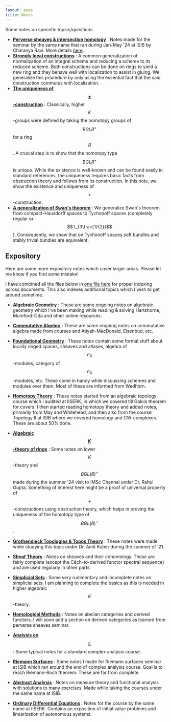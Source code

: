 ```yaml
---
layout: page
title: Notes
---
```


Some notes on specefic topics/questions.

* **[Perverse sheaves & intersection homology](/assets//notes/Others/SingSpaces.pdf)** : Notes made for the seminar by the same name that ran during Jan-May '24 at ISIB by Charanya Ravi. More details [here](https://charanyaravi.github.io/Sem2-23-24/Sem2-23-24:IH:index.html).
* **[Strongly local constructions](/assets/notes/Others/SLConstr.pdf)** : A common generalization of normalization of an integral scheme and reducing a scheme to its reduced scheme. Both constructions can be done on rings to yield a new ring and they behave well with localization to assist in gluing. We generalize this procedure by only using the essential fact that the said construction commutes with localization.
* **[The uniqueness of $$+$$-construction](/assets/notes/Others/PlusConst.pdf)** : Classically, higher $$K$$-groups were defined by taking the homotopy groups of $$BGLR^+$$ for a ring $$R$$. A crucial step is to show that the homotopy type $$BGLR^+$$ is unique. While the existence is well-known and can be found easily in standard references, the uniqueness requires basic facts from obstruction theory and follows from its construction. In this note, we show the existence and uniqueness of $$+$$-construction.
* **[A generalization of Swan's theorem](/assets/notes/Others/SwanTych.pdf)** : We generalize Swan's theorem from compact-Hausdorff spaces to Tychonoff spaces (completely regular or $$T_{3\frac{1}{2}}$$). Consequently, we show that on Tychonoff spaces soft bundles and stably trivial bundles are equivalent.





## Expository
<!-- Here is my FoG and other notes. Here is [my FoG](/assets/notes/TheFoG.pdf). -->
Here are some more expository notes which cover larger areas. Please let me know if you find some mistake!

I have combined all the files below in [one file here](/assets/notes/TheFoG.pdf) for proper indexing across documents. This also indexes additional topics which I wish to get around sometime.

* **[Algebraic Geometry](/assets/notes/individualized/Algebraic%20Geometry/FAG.pdf)** : 
These are some ongoing notes on algebraic geometry which I've been making while reading & solving Hartshorne, Mumford-Oda and other online resources.

* **[Commutative Algebra](/assets/notes/individualized/Commutative%20Algebra/CA.pdf)** :
These are some ongoing notes on commutative algebra made from courses and Atiyah-MacDonald, Eisenbud, etc.

* **[Foundational Geometry](/assets/notes/individualized/Foundational%20Geometry/FG.pdf)** : 
These notes contain some formal stuff about locally ringed spaces, sheaves and atlases, algebra of $$\mathscr{O}_X$$-modules, category of $$\mathscr{O}_X$$-modules, etc. These come in handy while discussing schemes and modules over them. Most of these are informed from Wedhorn.

* **[Homotopy Theory](/assets/notes/individualized/Homotopy%20theory/FHT.pdf)** : 
These notes started from an algebraic topology course which I audited at IISERK, in which we covered till Galois theorem for covers. I then started reading homotopy theory and added notes, primarily from May and Whitehead, and then also from the course Topology II at ISIB where we covered homology and CW-complexes. These are about 50% done.

* **[Algebraic $$K$$-theory of rings](/assets/notes/individualized/AKT/KTheory.pdf)** : Some notes on lower $$K$$-theory and $$BGL(R)^+$$ made during the summer '24 visit to IMSc Chennai under Dr. Rahul Gupta. Something of interest here might be a proof of universal property of $$+$$-constructions using obstruction theory, which helps in proving the uniqueness of the homotopy type of $$BGL(R)^+$$.

* **[Grothendieck Topologies & Topos Theory](/assets/notes/individualized/Topos/Sheaves%20&%20Toposes.pdf)** : 
These notes were made while studying this topic under Dr. Amit Kuber during the summer of '21.

* **[Sheaf Theory](/assets/notes/individualized/Sheaf/sheaf.pdf)** : Notes on sheaves and their cohomology. These are fairly complete (except the Cěch-to-derived functor spectral sequence) and are used regularly in other parts.

* **[Simplicial Sets](/assets/notes/individualized/Higher%20Cats/L8C.pdf)** : Some very rudimentary and incomplete notes on simplicial sets. I am planning to complete the basics as this is needed in higher algebraic $$K$$-theory.

* **[Homological Methods](/assets/notes/individualized/HM/HM.pdf)** : Notes on abelian categories and derived functors. I will soon add a section on derived categories as learned from perverse sheaves seminar.

* **[Analysis on $$\mathbb{C}$$](/assets/notes/individualized/CA/CA.pdf)** : Some typical notes for a standard complex analysis course.

* **[Riemann Surfaces](/assets/notes/individualized/CA/RS.pdf)** : Some notes I made for Riemann surfaces seminar at ISIB which ran around the end of complex analysis course. Goal is to reach Riemann-Roch theorem. These are far from complete.

* **[Abstract Analysis](/assets/notes/individualized/AA/AA.pdf)** : Notes on measure theory and functional analysis with solutions to many exercises. Made while taking the courses under the same name at ISIB. 

* **[Ordinary Differential Equations](/assets/notes/individualized/ODE/CODE.pdf)** : Notes for the course by the same name at IISERK. Contains an exposition of initial value problems and linearization of autonomous systems. 


